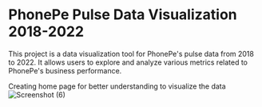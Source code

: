 # PhonePe Pulse Data Visualization 2018-2022
This project is a data visualization tool for PhonePe's pulse data from 2018 to 2022. It allows users to explore and analyze various metrics related to PhonePe's business performance.

Creating home page for better understanding to visualize the data
![Screenshot (6)](https://github.com/DeepikaChinnasamy/Phonepe_Pulse/assets/127653700/0a06d400-3c8b-4b6b-a847-177375c0ebfd)
